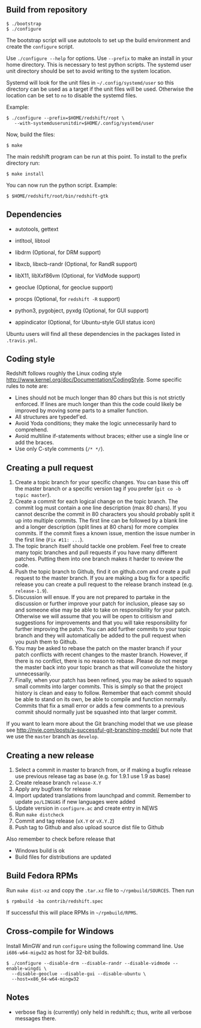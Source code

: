 
Build from repository
---------------------

``` shell
$ ./bootstrap
$ ./configure
```

The bootstrap script will use autotools to set up the build environment
and create the `configure` script.

Use `./configure --help` for options. Use `--prefix` to make an install in
your home directory. This is necessary to test python scripts. The systemd
user unit directory should be set to avoid writing to the system location.

Systemd will look for the unit files in `~/.config/systemd/user` so this
directory can be used as a target if the unit files will be used. Otherwise
the location can be set to `no` to disable the systemd files.

Example:

``` shell
$ ./configure --prefix=$HOME/redshift/root \
   --with-systemduserunitdir=$HOME/.config/systemd/user
```

Now, build the files:

``` shell
$ make
```

The main redshift program can be run at this point. To install to the
prefix directory run:

``` shell
$ make install
```

You can now run the python script. Example:

``` shell
$ $HOME/redshift/root/bin/redshift-gtk
```

Dependencies
------------

* autotools, gettext
* intltool, libtool
* libdrm (Optional, for DRM support)
* libxcb, libxcb-randr (Optional, for RandR support)
* libX11, libXxf86vm (Optional, for VidMode support)
* geoclue (Optional, for geoclue support)
* procps (Optional, for `redshift -R` support)

* python3, pygobject, pyxdg (Optional, for GUI support)
* appindicator (Optional, for Ubuntu-style GUI status icon)

Ubuntu users will find all these dependencies in the packages listed in ``.travis.yml``. 

Coding style
------------

Redshift follows roughly the Linux coding style
<http://www.kernel.org/doc/Documentation/CodingStyle>. Some specific rules to
note are:

* Lines should not be much longer than 80 chars but this is not strictly
  enforced. If lines are much longer than this the code could likely be improved
  by moving some parts to a smaller function.
* All structures are typedef'ed.
* Avoid Yoda conditions; they make the logic unnecessarily hard to comprehend.
* Avoid multiline if-statements without braces; either use a single line or add
  the braces.
* Use only C-style comments (`/* */`).


Creating a pull request
-----------------------

1. Create a topic branch for your specific changes. You can base this off the
   master branch or a specific version tag if you prefer (`git co -b topic master`).
2. Create a commit for each logical change on the topic branch. The commit log
   must contain a one line description (max 80 chars). If you cannot describe
   the commit in 80 characters you should probably split it up into multiple
   commits. The first line can be followed by a blank line and a longer
   description (split lines at 80 chars) for more complex commits. If the commit
   fixes a known issue, mention the issue number in the first line (`Fix #11:
   ...`).
3. The topic branch itself should tackle one problem. Feel free to create many
   topic branches and pull requests if you have many different patches. Putting
   them into one branch makes it harder to review the code.
4. Push the topic branch to Github, find it on github.com and create a pull
   request to the master branch. If you are making a bug fix for a specific
   release you can create a pull request to the release branch instead
   (e.g. `release-1.9`).
5. Discussion will ensue. If you are not prepared to partake in the discussion
   or further improve your patch for inclusion, please say so and someone else
   may be able to take on responsibility for your patch. Otherwise we will
   assume that you will be open to critisism and suggestions for improvements
   and that you will take responsibility for further improving the patch. You
   can add further commits to your topic branch and they will automatically be
   added to the pull request when you push them to Github.
6. You may be asked to rebase the patch on the master branch if your patch
   conflicts with recent changes to the master branch. However, if there is no
   conflict, there is no reason to rebase. Please do not merge the master back
   into your topic branch as that will convolute the history unnecessarily.
7. Finally, when your patch has been refined, you may be asked to squash small
   commits into larger commits. This is simply so that the project history is
   clean and easy to follow. Remember that each commit should be able to stand
   on its own, be able to compile and function normally. Commits that fix a
   small error or adds a few comments to a previous commit should normally just
   be squashed into that larger commit.

If you want to learn more about the Git branching model that we use please see
<http://nvie.com/posts/a-successful-git-branching-model/> but note that we use
the `master` branch as `develop`.


Creating a new release
----------------------

1. Select a commit in master to branch from, or if making a bugfix release
   use previous release tag as base (e.g. for 1.9.1 use 1.9 as base)
2. Create release branch `release-X.Y`
3. Apply any bugfixes for release
4. Import updated translations from launchpad and commit. Remember to update
   `po/LINGUAS` if new languages were added
5. Update version in `configure.ac` and create entry in NEWS
6. Run `make distcheck`
7. Commit and tag release (`vX.Y` or `vX.Y.Z`)
8. Push tag to Github and also upload source dist file to Github

Also remember to check before release that

* Windows build is ok
* Build files for distributions are updated


Build Fedora RPMs
-----------------

Run `make dist-xz` and copy the `.tar.xz` file to `~/rpmbuild/SOURCES`. Then run

``` shell
$ rpmbuild -ba contrib/redshift.spec
```

If successful this will place RPMs in `~/rpmbuild/RPMS`.


Cross-compile for Windows
-------------------------

Install MinGW and run `configure` using the following command line. Use
`i686-w64-migw32` as host for 32-bit builds.

``` shell
$ ./configure --disable-drm --disable-randr --disable-vidmode --enable-wingdi \
  --disable-geoclue --disable-gui --disable-ubuntu \
  --host=x86_64-w64-mingw32
```


Notes
-----
* verbose flag is (currently) only held in redshift.c; thus, write all
  verbose messages there.
